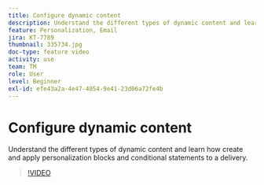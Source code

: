 ```yaml
---
title: Configure dynamic content
description: Understand the different types of dynamic content and learn how create and apply personalization blocks and conditional statements to a delivery.
feature: Personalization, Email
jira: KT-7789
thumbnail: 335734.jpg
doc-type: feature video
activity: use
team: TM
role: User
level: Beginner
exl-id: efe43a2a-4e47-4054-9e41-23d06a72fe4b
---
```

# Configure dynamic content

Understand the different types of dynamic content and learn how create and apply personalization blocks and conditional statements to a delivery.

>[!VIDEO](https://video.tv.adobe.com/v/335734?quality=12&learn=on)
